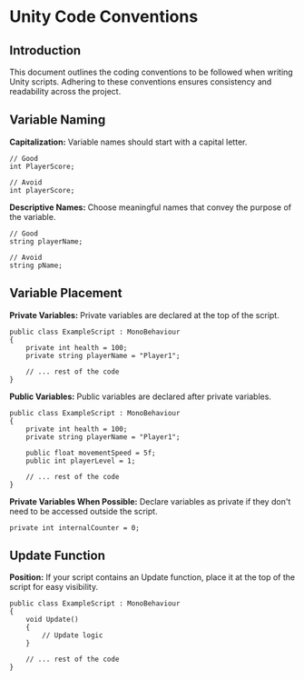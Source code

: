 # Unity Code Conventions

## Introduction
This document outlines the coding conventions to be followed when writing Unity scripts. Adhering to these conventions ensures consistency and readability across the project.

## Variable Naming
**Capitalization:** Variable names should start with a capital letter.

```
// Good
int PlayerScore;

// Avoid
int playerScore;
```
**Descriptive Names:** Choose meaningful names that convey the purpose of the variable.

```
// Good
string playerName;

// Avoid
string pName;
```
## Variable Placement
**Private Variables:** Private variables are declared at the top of the script.

```
public class ExampleScript : MonoBehaviour
{
    private int health = 100;
    private string playerName = "Player1";

    // ... rest of the code
}
```
**Public Variables:** Public variables are declared after private variables.

```
public class ExampleScript : MonoBehaviour
{
    private int health = 100;
    private string playerName = "Player1";

    public float movementSpeed = 5f;
    public int playerLevel = 1;

    // ... rest of the code
}
```
**Private Variables When Possible:** Declare variables as private if they don't need to be accessed outside the script.

```
private int internalCounter = 0;
```
## Update Function
**Position:** If your script contains an Update function, place it at the top of the script for easy visibility.

```
public class ExampleScript : MonoBehaviour
{
    void Update()
    {
        // Update logic
    }

    // ... rest of the code
}
```